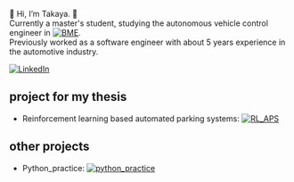 👋 Hi, I’m Takaya. 🗾  
Currently a master's student, studying the autonomous vehicle control engineer in [![BME]()](https://transportation.bme.hu/msc-programmes/applicants/autonomous-vehicle-control-engineering-master-msc/).  
Previously worked as a software engineer with about 5 years experience in the automotive industry.

[![LinkedIn](https://img.shields.io/badge/LinkedIn-profile-blue)](www.linkedin.com/in/takaya-murakami-062a29232)

## project for my thesis
- Reinforcement learning based automated parking systems: [![RL_APS]()](https://github.com/taka-rl/RL_APS)

## other projects
- Python_practice: [![python_practice]()](https://github.com/taka-rl/python_practice)


<!---
taka-rl/taka-rl is a ✨ special ✨ repository because its `README.md` (this file) appears on your GitHub profile.
You can click the Preview link to take a look at your changes.
--->
